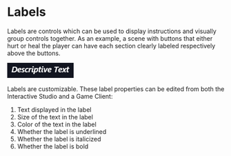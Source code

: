 # Labels

Labels are controls which can be used to display instructions and visually group controls together. As an example, a scene with buttons that either hurt or heal the player can have each section clearly labeled respectively above the buttons.

![Sample label control that is bold and italicized.](./label.png?classes=caption "Sample label control that is bold and italicized.")

Labels are customizable. These label properties can be edited from both the Interactive Studio and a Game Client:
1. Text displayed in the label
1. Size of the text in the label
1. Color of the text in the label
1. Whether the label is underlined
1. Whether the label is italicized
1. Whether the label is bold


